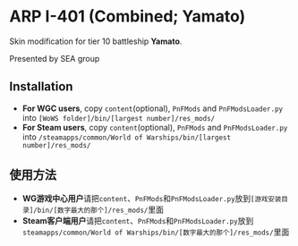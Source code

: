 ﻿# ARP I-401 (Combined; Yamato)

Skin modification for tier 10 battleship **Yamato**. 

Presented by SEA group

## Installation
* **For WGC users**, copy `content`(optional), `PnFMods` and `PnFModsLoader.py` into `[WoWS folder]/bin/[largest number]/res_mods/`
* **For Steam users**, copy `content`(optional), `PnFMods` and `PnFModsLoader.py` into `/steamapps/common/World of Warships/bin/[largest number]/res_mods/`

## 使用方法
* **WG游戏中心用户**请把`content`、`PnFMods`和`PnFModsLoader.py`放到`[游戏安装目录]/bin/[数字最大的那个]/res_mods/`里面
* **Steam客户端用户**请把`content`、`PnFMods`和`PnFModsLoader.py`放到`steamapps/common/World of Warships/bin/[数字最大的那个]/res_mods/`里面
